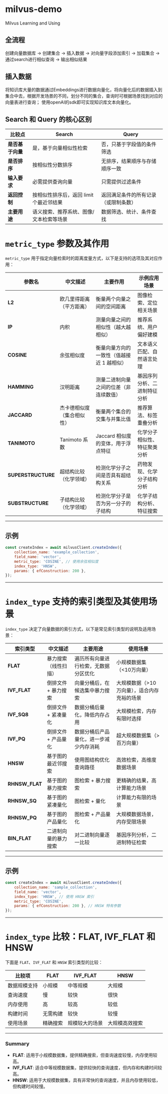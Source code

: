 # milvus-demo
Milvus Learning and Using

## 全流程 
创建向量数据库 -> 创建集合 -> 插入数据 -> 对向量字段添加索引 -> 加载集合 -> 通过search进行相似查询 -> 输出相似结果

## 插入数据
将知识库大量的数据通过Embeddings进行数据向量化，将向量化后的数据插入到集合中去，根据开发场景的不同，划分不同的集合，查询时可根据场景找到对应的向量表进行查询；
使用openAI的sdk即可实现知识库文本向量化。

## Search 和 Query 的核心区别

| **比较点**       | **Search**                                    | **Query**                                     |
|------------------|-----------------------------------------------|-----------------------------------------------|
| **是否基于向量** | 是，基于向量相似性检索                        | 否，只基于字段值的条件筛选                    |
| **是否排序**     | 按相似性分数排序                               | 无排序，结果顺序与存储顺序一致                |
| **输入要求**     | 必需提供查询向量                              | 只需提供过滤条件                              |
| **返回控制**     | 按相似性排序后，返回 limit 个最近邻结果       | 返回满足条件的所有记录（或限制条数）          |
| **主要用途**     | 语义搜索、推荐系统、图像/文本检索等场景        | 数据筛选、统计、条件查找                      |



# `metric_type` 参数及其作用

`metric_type` 用于指定向量检索时的距离度量方式，以下是支持的选项及其对应作用：

| 参数名       | 中文描述                     | 主要作用                               | 示例应用场景                  |
| ------------ | ---------------------------- | -------------------------------------- | ----------------------------- |
| **L2**       | 欧几里得距离（平方距离）      | 衡量两个向量之间的空间距离             | 图像检索、定位相关场景        |
| **IP**       | 内积                         | 测量向量之间的相似性（越大越相似）     | 推荐系统、用户偏好建模        |
| **COSINE**   | 余弦相似度                   | 衡量向量方向的一致性（值越接近 1 越相似） | 文本语义匹配、自然语言处理    |
| **HAMMING**  | 汉明距离                     | 测量二进制向量之间的位差（非连续数值） | 基因序列分析、二进制特征分析 |
| **JACCARD**  | 杰卡德相似度（集合相似性）   | 衡量两个集合的交集与并集比值           | 推荐算法、标签重叠分析        |
| **TANIMOTO** | Tanimoto 系数                | Jaccard 相似度的变体，用于浮点特征     | 化学分子相似性、特征聚类分析 |
| **SUPERSTRUCTURE** | 超结构比较（化学领域） | 检测化学分子之间是否具有超结构关系     | 药物发现、化学分子结构分析    |
| **SUBSTRUCTURE**  | 子结构比较（化学领域）   | 检测化学分子是否为另一分子的子结构     | 化学子结构分析、特征搜索      |

---

## 示例

```javascript
const createIndex = await milvusClient.createIndex({
    collection_name: 'example_collection',
    field_name: 'vector',
    metric_type: 'COSINE', // 使用余弦相似度
    index_type: 'HNSW',
    params: { efConstruction: 200 },
});
```
---

# `index_type` 支持的索引类型及其使用场景

`index_type` 决定了向量数据的索引方式，以下是常见索引类型的说明及适用场景：

| 索引类型       | 中文描述                  | 主要用途                              | 使用场景                      |
| -------------- | ------------------------- | ------------------------------------- | ----------------------------- |
| **FLAT**       | 暴力搜索（线性扫描）      | 遍历所有向量进行检索，无数据分区优化  | 小规模数据集（<10万向量）      |
| **IVF_FLAT**   | 倒排文件 + 暴力搜索       | 向量分桶后，在候选集中暴力搜索        | 大规模数据（>10万向量），适合内存充裕的场景 |
| **IVF_SQ8**    | 倒排文件 + 紧凑量化      | 数据分桶后量化，降低内存占用          | 大规模检索，内存有限时选择    |
| **IVF_PQ**     | 倒排文件 + 产品量化      | 数据分桶后产品量化，进一步减少内存消耗 | 超大规模数据集（>百万向量）    |
| **HNSW**       | 基于图的最近邻搜索        | 使用图结构优化查询路径               | 高效检索，高维度数据场景      |
| **RHNSW_FLAT** | 基于图的暴力搜索          | 图检索 + 暴力搜索                    | 更精确的结果，高计算能力场景  |
| **RHNSW_SQ**   | 基于图的紧凑量化         | 图检索 + 量化                        | 计算能力有限的场景            |
| **RHNSW_PQ**   | 基于图的产品量化         | 图检索 + 产品量化                    | 大规模数据场景，内存受限场景  |
| **BIN_FLAT**   | 二进制向量的暴力搜索      | 对二进制向量逐一比较                 | 基因序列分析，二进制特征检索 |

---

## 示例

```javascript
const createIndex = await milvusClient.createIndex({
    collection_name: 'sample_collection',
    field_name: 'vector',
    index_type: 'HNSW', // 使用 HNSW 索引
    metric_type: 'COSINE',
    params: { efConstruction: 200 }, // HNSW 特有参数
});
```


---

# `index_type` 比较：FLAT, IVF_FLAT 和 HNSW

下面是 `FLAT`、`IVF_FLAT` 和 `HNSW` 索引类型的比较：

| 比较项         | FLAT       | IVF_FLAT     | HNSW        |
| -------------- | ---------- | ------------ | ----------- |
| 数据规模支持    | 小规模     | 中等规模     | 大规模       |
| 查询速度       | 慢         | 较快         | 很快         |
| 内存使用       | 高         | 较高         | 较低         |
| 构建时间       | 无需构建   | 较快         | 较慢         |
| 使用场景       | 精确搜索   | 规模较大的场景 | 大规模高效搜索 |

---

### **Summary**

- **FLAT**: 适用于小规模数据集，提供精确搜索，但查询速度较慢，内存使用较高。
- **IVF_FLAT**: 适合中等规模数据集，提供较快的查询速度，但内存和构建时间较高。
- **HNSW**: 适用于大规模数据集，具有非常快的查询速度，并且内存使用较低，但构建时间较慢。

